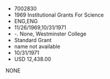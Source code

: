 * 7002830
* 1969 Institutional Grants For Science
* ENG,ENG
* 11/26/1969,10/31/1971
* -. None, Westminster College
* Standard Grant
*   name not available
* 10/31/1971
* USD 12,438.00

NONE